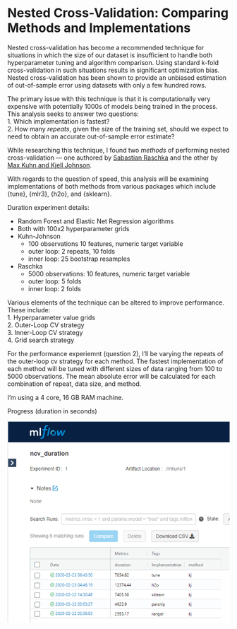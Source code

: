 
# Nested Cross-Validation: Comparing Methods and Implementations

Nested cross-validation has become a recommended technique for
situations in which the size of our dataset is insufficient to handle
both hyperparameter tuning and algorithm comparison. Using standard
k-fold cross-validation in such situations results in significant
optimization bias. Nested cross-validation has been shown to provide an
unbiased estimation of out-of-sample error using datasets with only a
few hundred rows.

The primary issue with this technique is that it is computationally very
expensive with potentially 1000s of models being trained in the process.
This analysis seeks to answer two questions:  
1\. Which implementation is fastest?  
2\. How many *repeats*, given the size of the training set, should we
expect to need to obtain an accurate out-of-sample error estimate?

While researching this technique, I found two *methods* of performing
nested cross-validation — one authored by [Sabastian
Raschka](https://github.com/rasbt/stat479-machine-learning-fs19/blob/master/11_eval4-algo/code/11-eval4-algo__nested-cv_verbose1.ipynb)
and the other by [Max Kuhn and Kjell
Johnson](https://tidymodels.github.io/rsample/articles/Applications/Nested_Resampling.html).

With regards to the question of speed, this analysis will be examining
implementations of both methods from various packages which include
{tune}, {mlr3}, {h2o}, and {sklearn}.

Duration experiment details:

  - Random Forest and Elastic Net Regression algorithms  
  - Both with 100x2 hyperparameter grids  
  - Kuhn-Johnson
      - 100 observations 10 features, numeric target variable  
      - outer loop: 2 repeats, 10 folds  
      - inner loop: 25 bootstrap resamples  
  - Raschka
      - 5000 observations: 10 features, numeric target variable  
      - outer loop: 5 folds  
      - inner loop: 2 folds

Various elements of the technique can be altered to improve performance.
These include:  
1\. Hyperparameter value grids  
2\. Outer-Loop CV strategy  
3\. Inner-Loop CV strategy  
4\. Grid search strategy

For the performance experiemnt (question 2), I’ll be varying the repeats
of the outer-loop cv strategy for each method. The fastest
implementation of each method will be tuned with different sizes of data
ranging from 100 to 5000 observations. The mean absolute error will be
calculated for each combination of repeat, data size, and method.

I’m using a 4 core, 16 GB RAM machine.

Progress (duration in seconds)

![](duration-experiment/kuhn-johnson/outputs/0223-results.png)
